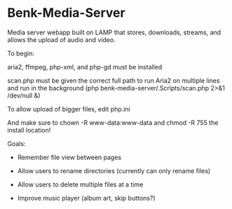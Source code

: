 # Benk-Media-Server
Media server webapp built on LAMP that stores, downloads, streams, and allows the upload of audio and video.

To begin:

aria2, ffmpeg, php-xml, and php-gd must be installed

scan.php must be given the correct full path to run Aria2 on multiple lines and run in the background (php benk-media-server/.Scripts/scan.php 2>&1 /dev/null &)

To allow upload of bigger files, edit php.ini

And make sure to chown -R www-data:www-data and chmod -R 755 the install location!



Goals:

- Remember file view between pages

- Allow users to rename directories (currently can only rename files)

- Allow users to delete multiple files at a time

- Improve music player (album art, skip buttons?)
